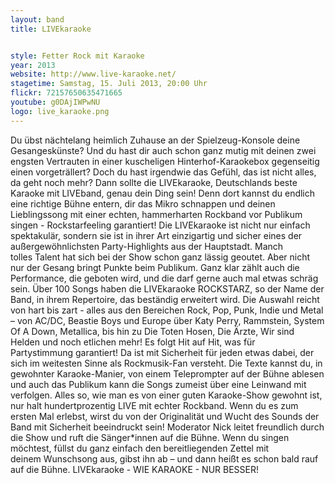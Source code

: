 ```yaml
---
layout: band
title: LIVEkaraoke


style: Fetter Rock mit Karaoke
year: 2013
website: http://www.live-karaoke.net/
stagetime: Samstag, 15. Juli 2013, 20:00 Uhr
flickr: 72157650635471665
youtube: g0DAjIWPwNU
logo: live_karaoke.png
---
```

Du übst nächtelang heimlich Zuhause an der Spielzeug-Konsole deine Gesangeskünste?
Und du hast dir auch schon ganz mutig mit deinen zwei engsten Vertrauten in einer kuscheligen Hinterhof-Karaokebox gegenseitig einen vorgeträllert? Doch du hast irgendwie das Gefühl, das ist nicht alles, da geht noch mehr?
Dann sollte die LIVEkaraoke, Deutschlands beste Karaoke mit LIVEband, genau dein Ding sein! Denn dort kannst du endlich eine richtige Bühne entern, dir das Mikro schnappen und deinen Lieblingssong mit einer echten, hammerharten Rockband vor Publikum singen - Rockstarfeeling garantiert!
Die LIVEkaraoke ist nicht nur einfach spektakulär, sondern sie ist in ihrer Art einzigartig und sicher eines der außergewöhnlichsten Party-Highlights aus der Hauptstadt. Manch tolles Talent hat sich bei der Show schon ganz lässig geoutet. Aber nicht nur der Gesang bringt Punkte beim Publikum. Ganz klar zählt auch die Performance, die geboten wird, und die darf gerne auch mal etwas schräg sein.
Über 100 Songs haben die LIVEkaraoke ROCKSTARZ, so der Name der Band, in ihrem Repertoire, das beständig erweitert wird. Die Auswahl reicht von hart bis zart - alles aus den Bereichen Rock, Pop, Punk, Indie und Metal – von AC/DC, Beastie Boys und Europe über Katy Perry, Rammstein, System Of A Down, Metallica, bis hin zu Die Toten Hosen, Die Ärzte, Wir sind Helden und noch etlichen mehr! Es folgt Hit auf Hit, was für Partystimmung garantiert! Da ist mit Sicherheit für jeden etwas dabei, der sich im weitesten Sinne als Rockmusik-Fan versteht.
Die Texte kannst du, in gewohnter Karaoke-Manier, von einem Teleprompter auf der Bühne ablesen und auch das Publikum kann die Songs zumeist über eine Leinwand mit verfolgen.
Alles so, wie man es von einer guten Karaoke-Show gewohnt ist, nur halt hundertprozentig LIVE mit echter Rockband. Wenn du es zum ersten Mal erlebst, wirst du von der Originalität und Wucht des Sounds der Band mit Sicherheit beeindruckt sein!
Moderator Nick leitet freundlich durch die Show und ruft die Sänger*innen auf die Bühne.
Wenn du singen möchtest, füllst du ganz einfach den bereitliegenden Zettel mit deinem Wunschsong aus, gibst ihn ab – und dann heißt es schon bald rauf auf die Bühne.
LIVEkaraoke - WIE KARAOKE - NUR BESSER!
